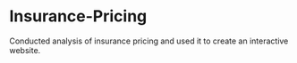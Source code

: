 # Insurance-Pricing
Conducted analysis of insurance pricing and used it to create an interactive website.
